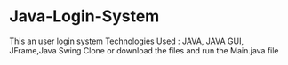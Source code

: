 # Java-Login-System
This an user login system
Technologies Used : JAVA, JAVA GUI, JFrame,Java Swing
Clone or download the files and run the Main.java file 
